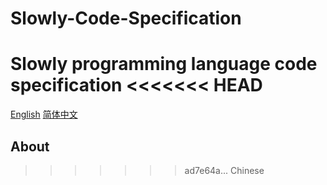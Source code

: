 # Slowly-Code-Specification
Slowly programming language code specification
<<<<<<< HEAD
=======

[English](README.md) [简体中文](README-CN.MD)

## About
>>>>>>> ad7e64a... Chinese
